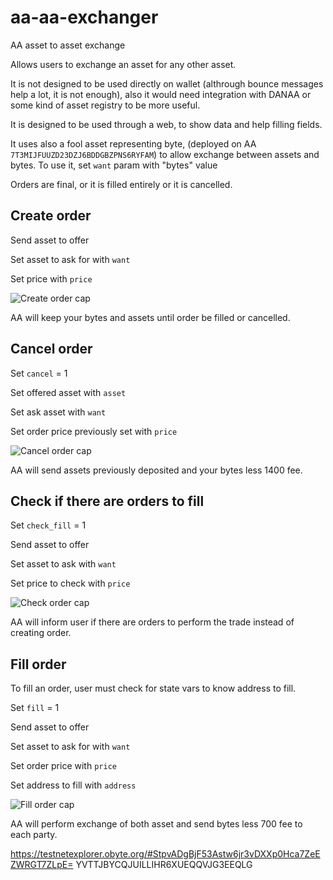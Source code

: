 # aa-aa-exchanger
AA asset to asset exchange

Allows users to exchange an asset for any other asset.

It is not designed to be used directly on wallet (althrough bounce messages help a lot, it is not enough), also it would need integration with DANAA or some kind of asset registry to be more useful.

It is designed to be used through a web, to show data and help filling fields.

It uses also a fool asset representing byte, (deployed on AA `7T3MIJFUUZD23DZJ6BDDGBZPNS6RYFAM`) to allow exchange between assets and bytes. To use it, set `want` param with "bytes" value

Orders are final, or it is filled entirely or it is cancelled.

## Create order
Send asset to offer

Set asset to ask for with `want`

Set price with `price`

![Create order cap](https://i.imgur.com/UmBLjbB.png)

AA will keep your bytes and assets until order be filled or cancelled.


## Cancel order
Set `cancel` = 1

Set offered asset with `asset`

Set ask asset with `want`

Set order price previously set with `price`

![Cancel order cap](https://i.imgur.com/NUpJdTU.png)

AA will send assets previously deposited and your bytes less 1400 fee.



## Check if there are orders to fill
Set `check_fill` = 1

Send asset to offer

Set asset to ask with `want`

Set price to check with `price`

![Check order cap](https://i.imgur.com/APZuPkg.png)

AA will inform user if there are orders to perform the trade instead of creating order.


## Fill order
To fill an order, user must check for state vars to know address to fill.

Set `fill` = 1

Send asset to offer

Set asset to ask for with `want`

Set order price with `price`

Set address to fill with `address`

![Fill order cap](https://i.imgur.com/6HChw1S.png)

AA will perform exchange of both asset and send bytes less 700 fee to each party.

https://testnetexplorer.obyte.org/#StpvADgBjF53Astw6jr3vDXXp0Hca7ZeEZWRGT7ZLpE=
YVTTJBYCQJUILLIHR6XUEQQVJG3EEQLG
